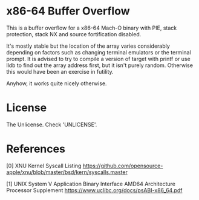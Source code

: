 # x86-64 Buffer Overflow
This is a buffer overflow for a x86-64 Mach-O binary with PIE, stack protection, stack NX and source fortification disabled.

It's mostly stable but the location of the array varies considerably depending on factors such as changing terminal emulators or the terminal prompt. It is advised to try to compile a version of target with printf or use lldb to find out the array address first, but it isn't purely random. Otherwise this would have been an exercise in futility.

Anyhow, it works quite nicely otherwise.

# License
The Unlicense. Check 'UNLICENSE'.

# References
[0] XNU Kernel Syscall Listing https://github.com/opensource-apple/xnu/blob/master/bsd/kern/syscalls.master

[1] UNIX System V Application Binary Interface AMD64 Architecture Processor Supplement https://www.uclibc.org/docs/psABI-x86_64.pdf
